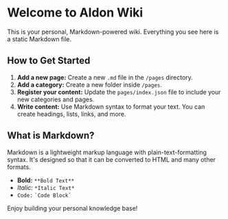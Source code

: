 # Welcome to Aldon Wiki

This is your personal, Markdown-powered wiki. Everything you see here is a static Markdown file.

## How to Get Started

1.  **Add a new page:** Create a new `.md` file in the `/pages` directory.
2.  **Add a category:** Create a new folder inside `/pages`.
3.  **Register your content:** Update the `pages/index.json` file to include your new categories and pages.
4.  **Write content:** Use Markdown syntax to format your text. You can create headings, lists, links, and more.

## What is Markdown?

Markdown is a lightweight markup language with plain-text-formatting syntax. It's designed so that it can be converted to HTML and many other formats.

-   **Bold:** `**Bold Text**`
-   *Italic:* `*Italic Text*`
-   `Code:` ``` `Code Block` ```

Enjoy building your personal knowledge base!
